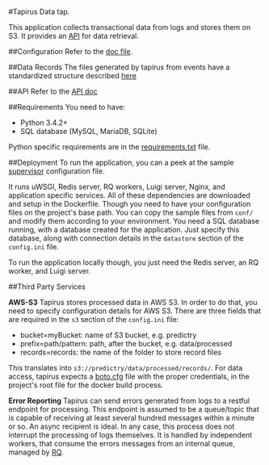 #Tapirus 
Data tap.

This application collects transactional data from logs and stores them on S3.
It provides an [API](doc/API.md) for data retrieval.

##Configuration
Refer to the [doc file](doc/Configuration.md).


##Data Records
The files generated by tapirus from events have a standardized structure described [here](doc/StandardDataFormat.md)


##API
Refer to the [API doc](doc/API.md)


##Requirements
You need to have:
  - Python 3.4.2+
  - SQL database (MySQL, MariaDB, SQLite)
  
Python specific requirements are in the [requirements.txt](requirements.txt) file.


##Deployment
To run the application, you can a peek at the sample [supervisor](conf/supervisor-app.conf) configuration file.

It runs uWSGI, Redis server, RQ workers, Luigi server, Nginx, and application specific services. All of these dependencies
are downloaded and setup in the Dockerfile. Though you need to have your configuration files on the project's
base path. You can copy the sample files from `conf/` and modify them according to your environment.
You need a SQL database running, with a database created for the application. Just specify this database, along with
connection details in the `datastore` section of the `config.ini` file.

To run the application locally though, you just need the Redis server, an RQ worker, and Luigi server.


##Third Party Services

**AWS-S3**
Tapirus stores processed data in AWS S3. In order to do that, you need to specify configuration details for AWS S3.
There are three fields that are required in the `s3` section of the `config.ini` file:
  - bucket=myBucket: name of S3 bucket, e.g. predictry
  - prefix=path/pattern: path, after the bucket, e.g. data/processed
  - records=records: the name of the folder to store record files
  
This translates into `s3://predictry/data/processed/records/`. For data access, tapirus expects a [boto.cfg](conf/boto.cfg) file with the
proper credentials, in the project's root file for the docker build process.


**Error Reporting**
Tapirus can send errors generated from logs to a restful endpoint for processing. This endpoint is assumed to be a queue/topic
that is capable of receiving at least several hundred messages within a minute or so. An async recipient is ideal.
In any case, this process does not interrupt the processing of logs themselves. It is handled by independent workers,
that consume the errors messages from an internal queue, managed by [RQ](http://python-rq.org/).

 
